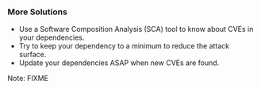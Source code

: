 <!-- markdownlint-disable MD041 -->

### More Solutions

- Use a Software Composition Analysis (SCA) tool to know about CVEs in
  your dependencies.
- Try to keep your dependency to a minimum to reduce the attack
  surface.
- Update your dependencies ASAP when new CVEs are found.

Note: FIXME
